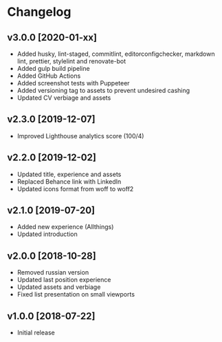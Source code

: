 # Changelog

## v3.0.0 [2020-01-xx]

- Added husky, lint-staged, commitlint, editorconfigchecker, markdown lint, prettier, stylelint and renovate-bot
- Added gulp build pipeline
- Added GitHub Actions
- Added screenshot tests with Puppeteer
- Added versioning tag to assets to prevent undesired cashing
- Updated CV verbiage and assets

## v2.3.0 [2019-12-07]

- Improved Lighthouse analytics score (100/4)

## v2.2.0 [2019-12-02]

- Updated title, experience and assets
- Replaced Behance link with LinkedIn
- Updated icons format from woff to woff2

## v2.1.0 [2019-07-20]

- Added new experience (Allthings)
- Updated introduction

## v2.0.0 [2018-10-28]

- Removed russian version
- Updated last position experience
- Updated assets and verbiage
- Fixed list presentation on small viewports

## v1.0.0 [2018-07-22]

- Initial release
